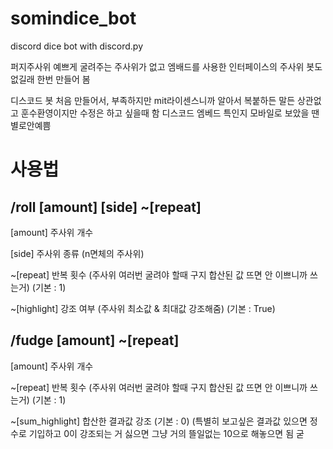 # somindice_bot
discord dice bot with discord.py

퍼지주사위 예쁘게 굴려주는 주사위가 없고 엠배드를 사용한 인터페이스의 주사위 봇도 없길래 한번 만들어 봄

디스코드 봇 처음 만들어서, 부족하지만 mit라이센스니까 알아서 복붙하든 말든 상관없고 훈수환영이지만 수정은 하고 싶을때 함
디스코드 엠베드 특인지 모바일로 보았을 땐 별로안예쁨 


# 사용법
 ## /roll [amount] [side] ~[repeat]


 [amount]          주사위 개수

 [side]            주사위 종류 (n면체의 주사위) 

 ~[repeat]         반복 횟수 (주사위 여러번 굴려야 할때 구지 합산된 값 뜨면 안 이쁘니까 쓰는거) (기본 : 1)

 ~[highlight]      강조 여부 (주사위 최소값 & 최대값 강조해줌) (기본 : True) 


 ## /fudge [amount] ~[repeat]


 [amount]          주사위 개수

 ~[repeat]         반복 횟수 (주사위 여러번 굴려야 할때 구지 합산된 값 뜨면 안 이쁘니까 쓰는거) (기본 : 1)

 ~[sum_highlight]  합산한 결과값 강조 (기본 : 0) (특별히 보고싶은 결과값 있으면 정수로 기입하고 0이 강조되는 거 싫으면 그냥 거의 뜰일없는 10으로 해놓으면 됨 굳
